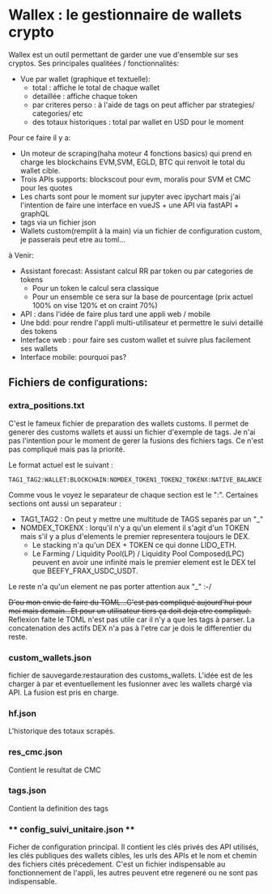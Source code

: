 # Wallex : le gestionnaire de wallets crypto

Wallex est un outil permettant de garder une vue d'ensemble sur ses cryptos.
Ses principales qualitées / fonctionnalités:

* Vue par wallet (graphique et textuelle):
  * total : affiche le total de chaque wallet
  * detaillée : affiche chaque token
  * par criteres perso : à l'aide de tags on peut afficher par strategies/ categories/ etc
  * des totaux historiques : total par wallet en USD pour le moment

Pour ce faire il y a:
* Un moteur de scraping(haha moteur 4 fonctions basics) qui prend en charge les blockchains EVM,SVM, EGLD, BTC qui renvoit le total du wallet cible.
* Trois APIs supports: blockscout pour evm,  moralis pour SVM et CMC pour les quotes
* Les charts sont pour le moment sur jupyter avec ipychart mais j'ai l'intention de faire une interface en vueJS + une API via fastAPI + graphQL
* tags via un fichier json
* Wallets custom(remplit à la main) via un fichier de configuration custom, je passerais peut etre au toml...

à Venir:
* Assistant forecast: Assistant calcul RR par token ou par categories de tokens
  * Pour un token le calcul sera classique
  * Pour un ensemble ce sera sur la base de pourcentage (prix actuel 100% on vise 120% et on craint 70%)
* API : dans l'idée de faire plus tard une appli web / mobile
* Une bdd: pour rendre l'appli multi-utilisateur et permettre le suivi detaillé des tokens
* Interface web : pour faire ses custom wallet et suivre plus facilement ses wallets
* Interface mobile: pourquoi pas?

## Fichiers de configurations:

### extra_positions.txt

C'est le fameux fichier de preparation des wallets customs. Il permet de generer des customs wallets et aussi un fichier d'exemple de tags.
Je n'ai pas l'intention pour le moment de gerer la fusions des fichiers tags. Ce n'est pas compliqué mais pas la priorité.

Le format actuel est le suivant :

```code
TAG1_TAG2:WALLET:BLOCKCHAIN:NOMDEX_TOKEN1_TOKEN2_TOKENX:NATIVE_BALANCE:USD_BALANCE:EXCHANGE_RATE
```

Comme vous le voyez le separateur de chaque section est le ":".
Certaines sections ont aussi un separateur :

* TAG1_TAG2 : On peut y mettre une multitude de TAGS separés par un "_"
* NOMDEX_TOKENX : lorqu'il n'y a qu'un element il s'agit d'un TOKEN mais s'il y a plus d'elements le premier representera toujours le DEX.
  * Le stacking n'a qu'un DEX + TOKEN ce qui donne LIDO_ETH. 
  * Le Farming / Liquidity Pool(LP) / Liquidity Pool Composed(LPC) peuvent en avoir une infinité mais le premier element est le DEX tel que BEEFY_FRAX_USDC_USDT.

Le reste n'a qu'un element ne pas porter attention aux "_" :-/

~~D'ou mon envie de faire du TOML...C'est pas compliqué aujourd'hui pour moi mais demain...Et pour un utilisateur tiers ça doit deja etre compliqué.~~
Reflexion faite le TOML n'est pas utile car il n'y a que les tags à parser. La concatenation des actifs DEX n'a pas à l'etre car je dois le differentier du reste.

### custom_wallets.json

fichier de sauvegarde:restauration des customs_wallets. L'idée est de les charger à par et eventuellement les fusionner avec les wallets chargé via API. La fusion est pris en charge.

### hf.json

L'historique des totaux scrapés.

### res_cmc.json

Contient le resultat de CMC

### tags.json

Contient la definition des tags

### ** config_suivi_unitaire.json **

Ficher de configuration principal. Il contient les clés privés des API utilisés, les clés publiques des wallets cibles, les urls des APIs et le nom et chemin des fichiers cités précedement. C'est un fichier indispensable au fonctionnement de l'appli, les autres peuvent etre regeneré ou ne sont pas indispensable.

